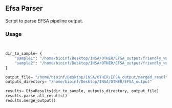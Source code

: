 ## Efsa Parser

Script to parse EFSA pipeline output.

### Usage

```python


dir_to_sample= {
    "sample1": "/home/bioinf/Desktop/INSA/OTHER/EFSA_output/friendly_waddington",
    "sample2": "/home/bioinf/Desktop/INSA/OTHER/EFSA_output/friendly_waddington2"
}

output_file= "/home/bioinf/Desktop/INSA/OTHER/EFSA_output/merged_results.xlsx"
outputs_directory= "/home/bioinf/Desktop/INSA/OTHER/EFSA_output"

results= EfsaResults(dir_to_sample, outputs_directory, output_file)
results.parse_all_results()
results.merge_output()


```
